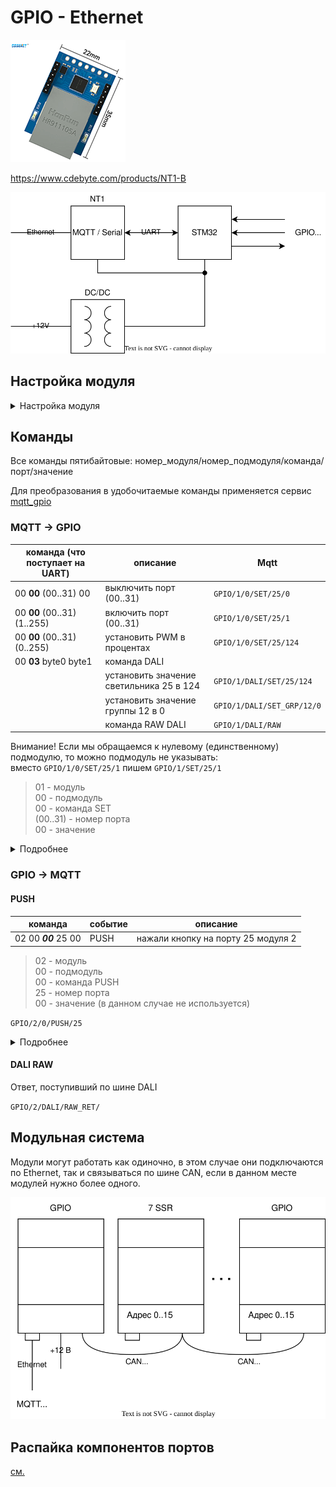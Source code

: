# GPIO - Ethernet

![](img_1.png)

https://www.cdebyte.com/products/NT1-B

![](gpio1.svg)

## Настройка модуля
<details><summary>Настройка модуля</summary>
  
Первоначально модуль сидит на статическом адресе 192.168.3.3
настраиваем сеть компа и заходим

![](nt1b_mqtt_settings.png)

Настоятельно рекомендую настроить именно автоматическое получение адреса по DHCP.

Устанавливаем там где 0, нужный нам порядковый номер модуля и нажимаем submit,
пароль для сохранения 123456 после чего перезагружаем по питанию.

В сети его потом можно будет найти по доменному имени MAC адресу:
![](mac-domain.png)

</details>


## Команды

Все команды пятибайтовые: номер_модуля/номер_подмодуля/команда/порт/значение

Для преобразования в удобочитаемые команды применяется сервис [mqtt_gpio](mqtt_gpio_service/readme.md)

### MQTT -> GPIO

| команда (что поступает на UART)| описание                                 | Mqtt                       |
|--------------------------------|------------------------------------------|----------------------------|
| 00 **00** (00..31) 00          | выключить порт (00..31)                  | `GPIO/1/0/SET/25/0`        |
| 00 **00** (00..31) (1..255)    | включить порт (00..31)                   | `GPIO/1/0/SET/25/1`        |
| 00 **00** (00..31) (0..255)    | установить PWM в процентах               | `GPIO/1/0/SET/25/124`      |
| 00 **03** byte0 byte1          | команда DALI                             |                            |
|                                | установить значение светильника 25 в 124 | `GPIO/1/DALI/SET/25/124`   |
|                                | установить значение группы 12 в 0        | `GPIO/1/DALI/SET_GRP/12/0` |
|                                | команда RAW DALI                         | `GPIO/1/DALI/RAW`          |

Внимание! Если мы обращаемся к нулевому (единственному) подмодулю, то можно подмодуль не указывать:  
вместо `GPIO/1/0/SET/25/1` пишем `GPIO/1/SET/25/1`

> 01 - модуль  
> 00 - подмодуль  
> 00 - команда SET  
> (00..31) - номер порта  
> 00 - значение  

<details><summary>Подробнее</summary>

![](mqtt_messages_receive.svg)

</details>

### GPIO -> MQTT

#### PUSH

| команда              | событие | описание                           |
|----------------------|---------|------------------------------------|
| 02 00 **_00_** 25 00 | PUSH    | нажали кнопку на порту 25 модуля 2 |

> 02 - модуль  
> 00 - подмодуль  
> 00 - команда PUSH  
> 25 - номер порта  
> 00 - значение (в данном случае не используется)  

`GPIO/2/0/PUSH/25`

<details><summary>Подробнее</summary>

![](mqtt_messages_event.svg)

</details>

#### DALI RAW

Ответ, поступивший по шине DALI

`GPIO/2/DALI/RAW_RET/`

## Модульная система

Модули могут работать как одиночно, в этом случае они подключаются по Ethernet, так и связываться по шине CAN, если в данном месте модулей нужно более одного.

![](can_modules.svg)

## Распайка компонентов портов

[см.](gpio_pic/readme.md)
